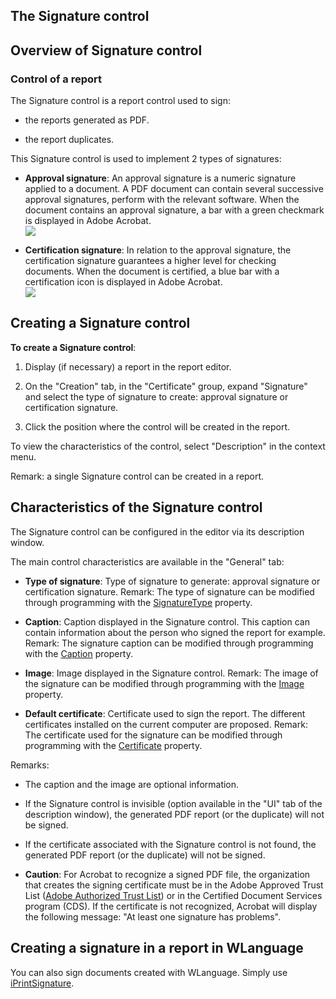 


## The Signature control
			



<a name="NOTE1"></a>
<a name="NOTE1_1"></a>


## Overview of Signature control
<a name="overview_signature_control_ELTTEXTE000149"></a>


### Control of a report
<a name="control_report_ELTPARAGRAPHE000011"></a>

The Signature control is a report control used to sign: 

- the reports generated as PDF. 

- the report duplicates. 




This Signature control is used to implement 2 types of signatures: 

- **Approval signature**: An approval signature is a numeric signature applied to a document. A PDF document can contain several successive approval signatures, perform with the relevant software. When the document contains an approval signature, a bar with a green checkmark is displayed in Adobe Acrobat. <br>![](https://doc.pcsoft.fr/en-US/images/image.awp?langid=3&name=ChampSignature%20-%20HC%20N%B0001.gif)


- **Certification signature**: In relation to the approval signature, the certification signature guarantees a higher level  for checking documents. When the document is certified, a blue bar with a certification icon is displayed in Adobe Acrobat. <br>![](https://doc.pcsoft.fr/en-US/images/image.awp?langid=3&name=ChampSignature%20-%20HC%20N%B0002.gif)





<a name="NOTE2"></a>
<a name="NOTE2_1"></a>


## Creating a Signature control
<a name="creating_signature_control_ELTTEXTE000173"></a>
**To create a Signature control**:

1. Display (if necessary) a report in the report editor. 

2. On the "Creation" tab, in the "Certificate" group, expand "Signature" and select the type of signature to create: approval signature or certification signature.

3. Click the position where the control will be created in the report.




To view the characteristics of the control, select "Description" in the context menu.

Remark: a single Signature control can be created in a report. 

<a name="NOTE3"></a>
<a name="NOTE3_1"></a>


## Characteristics of the Signature control
<a name="characteristics_the_signature_control_ELTTEXTE000197"></a>
The Signature control can be configured in the editor via its description window.

The main control characteristics are available in the "General" tab: 

- **Type of signature**: Type of signature to generate: approval signature or certification signature. 
	Remark: The type of signature can be modified through programming with the [SignatureType](../Proprietes/1000021995.md) property. 

- **Caption**: Caption displayed in the Signature control. This caption can contain information about the person who signed the report for example. 
	Remark: The signature caption can be modified through programming with the [Caption](../Proprietes/2510053.md) property. 

- **Image**: Image displayed in the Signature control. 
	Remark: The image of the signature can be modified through programming with the [Image](../Proprietes/2510034.md) property. 

- **Default certificate**: Certificate used to sign the report. The different certificates installed on the current computer are proposed.
	Remark: The certificate used for the signature can be modified through programming with the [Certificate](../Proprietes/1000021684.md) property. 




Remarks: 

- The caption and the image are optional information.

- If the Signature control is invisible (option available in the "UI" tab of the description window), the generated PDF report (or the duplicate) will not be signed. 

- If the certificate associated with the Signature control is not found, the generated PDF report (or the duplicate) will not be signed.




- **Caution**: For Acrobat to recognize a signed PDF file, the organization that creates the signing certificate must be in the Adobe Approved Trust List ([Adobe Authorized Trust List](https://helpx.adobe.com/acrobat/kb/trust-services.html)) or in the Certified Document Services program (CDS). 
	If the certificate is not recognized, Acrobat will display the following message: "At least one signature has problems".




<a name="NOTE4"></a>
<a name="NOTE4_1"></a>


## Creating a signature in a report in WLanguage
<a name="creating_signature_report_wlanguage_ELTTEXTE000230"></a>
You can also sign documents created with WLanguage. Simply use [iPrintSignature](../WDLang5/1000021690.md). 


